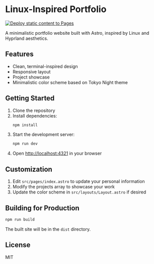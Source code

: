 # Linux-Inspired Portfolio

[![Deploy static content to Pages](https://github.com/stiantha/stiantha.github.io/actions/workflows/static.yml/badge.svg)](https://github.com/stiantha/stiantha.github.io/actions/workflows/static.yml)

A minimalistic portfolio website built with Astro, inspired by Linux and Hyprland aesthetics.

## Features

- Clean, terminal-inspired design
- Responsive layout
- Project showcase
- Minimalistic color scheme based on Tokyo Night theme

## Getting Started

1. Clone the repository
2. Install dependencies:
   ```bash
   npm install
   ```
3. Start the development server:
   ```bash
   npm run dev
   ```
4. Open [http://localhost:4321](http://localhost:4321) in your browser

## Customization

1. Edit `src/pages/index.astro` to update your personal information
2. Modify the projects array to showcase your work
3. Update the color scheme in `src/layouts/Layout.astro` if desired

## Building for Production

```bash
npm run build
```

The built site will be in the `dist` directory.

## License

MIT 
